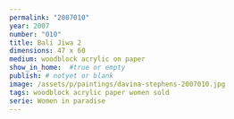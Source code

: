 ```yaml
---
permalink: "2007010"
year: 2007
number: "010"
title: Bali Jiwa 2
dimensions: 47 x 60
medium: woodblock acrylic on paper
show_in_home:  #true or empty
publish: # notyet or blank
image: /assets/p/paintings/davina-stephens-2007010.jpg
tags: woodblock acrylic paper women sold
serie: Women in paradise
---
```

